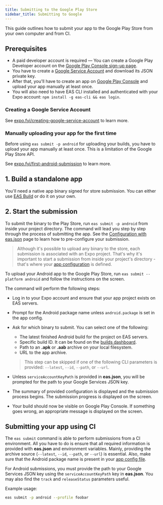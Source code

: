 ```yaml
---
title: Submitting to the Google Play Store
sidebar_title: Submitting to Google
---
```


This guide outlines how to submit your app to the Google Play Store from your own computer and from CI.

## Prerequisites

- A paid developer account is required &mdash; You can create a Google Play Developer account on the [Google Play Console sign-up page](https://play.google.com/apps/publish/signup/).
- You have to create a [Google Service Account](https://cloud.google.com/iam/docs/creating-managing-service-accounts) and download its JSON private key.
- After that, you'll have to create an app on [Google Play Console](https://play.google.com/apps/publish/) and upload your app manually at least once.
- You will also need to have EAS CLI installed and authenticated with your Expo account: `npm install -g eas-cli && eas login`.

### Creating a Google Service Account

See [expo.fyi/creating-google-service-account](https://expo.fyi/creating-google-service-account) to learn more.

### Manually uploading your app for the first time

Before using `eas submit -p android` for uploading your builds, you have to upload your app manually at least once. This is a limitation of the Google Play Store API.

See [expo.fyi/first-android-submission](https://expo.fyi/first-android-submission) to learn more.

## 1. Build a standalone app

You'll need a native app binary signed for store submission. You can either use [EAS Build](introduction.md) or do it on your own.

## 2. Start the submission

To submit the binary to the Play Store, run `eas submit -p android` from inside your project directory. The command will lead you step by step through the process of submitting the app. See the [Configuration with eas.json](./eas-json.md) page to learn how to pre-configure your submission.

> Although it's possible to upload any binary to the store, each submission is associated with an Expo project. That's why it's important to start a submission from inside your project's directory - that's where your [app configuration](../workflow/configuration.md) is defined.

To upload your Android app to the Google Play Store, run `eas submit --platform android` and follow the instructions on the screen.

The command will perform the following steps:

- Log in to your Expo account and ensure that your app project exists on EAS servers.
- Prompt for the Android package name unless `android.package` is set in the app config.
- Ask for which binary to submit. You can select one of the following:

  - The latest finished Android build for the project on EAS servers.
  - Specific build ID. It can be found on the [builds dashboard](https://expo.dev/builds).
  - Path to an **.apk** or **.aab** archive on your local filesystem.
  - URL to the app archive.

  > This step can be skipped if one of the following CLI parameters is provided: `--latest`, `--id`, `--path`, or `--url`.

- Unless `serviceAccountKeyPath` is provided in **eas.json**, you will be prompted for the path to your Google Services JSON key.
- The summary of provided configuration is displayed and the submission process begins. The submission progress is displayed on the screen.
- Your build should now be visible on Google Play Console. If something goes wrong, an appropriate message is displayed on the screen.

## Submitting your app using CI

The `eas submit` command is able to perform submissions from a CI environment. All you have to do is ensure that all required information is provided with **eas.json** and environment variables. Mainly, providing the archive source (`--latest`, `--id`, `--path`, or `--url`) is essential. Also, make sure that the Android package name is present in your [app config file](/workflow/configuration.md).

For Android submissions, you must provide the path to your Google Services JSON key using the `serviceAccountKeyPath` key in **eas.json**. You may also find the `track` and `releaseStatus` parameters useful.

Example usage:

```sh
eas submit -p android --profile foobar
```
